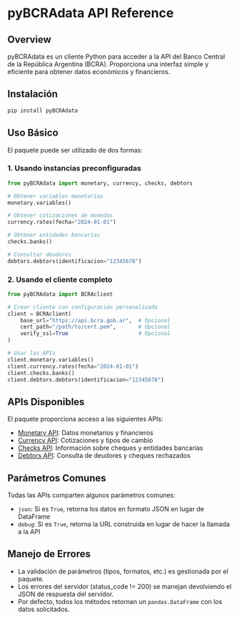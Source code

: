 # pyBCRAdata API Reference

## Overview

pyBCRAdata es un cliente Python para acceder a la API del Banco Central de la República Argentina (BCRA). Proporciona una interfaz simple y eficiente para obtener datos económicos y financieros.

## Instalación

```bash
pip install pyBCRAdata
```

## Uso Básico

El paquete puede ser utilizado de dos formas:

### 1. Usando instancias preconfiguradas

```python
from pyBCRAdata import monetary, currency, checks, debtors

# Obtener variables monetarias
monetary.variables()

# Obtener cotizaciones de monedas
currency.rates(fecha="2024-01-01")

# Obtener entidades bancarias
checks.banks()

# Consultar deudores
debtors.debtors(identificacion="12345678")
```

### 2. Usando el cliente completo

```python
from pyBCRAdata import BCRAclient

# Crear cliente con configuración personalizada
client = BCRAclient(
    base_url="https://api.bcra.gob.ar",  # Opcional
    cert_path="/path/to/cert.pem",       # Opcional
    verify_ssl=True                      # Opcional
)

# Usar las APIs
client.monetary.variables()
client.currency.rates(fecha="2024-01-01")
client.checks.banks()
client.debtors.debtors(identificacion="12345678")
```

## APIs Disponibles

El paquete proporciona acceso a las siguientes APIs:

- [Monetary API](monetary.md): Datos monetarios y financieros
- [Currency API](currency.md): Cotizaciones y tipos de cambio
- [Checks API](checks.md): Información sobre cheques y entidades bancarias
- [Debtors API](debts.md): Consulta de deudores y cheques rechazados

## Parámetros Comunes

Todas las APIs comparten algunos parámetros comunes:

- `json`: Si es `True`, retorna los datos en formato JSON en lugar de DataFrame
- `debug`: Si es `True`, retorna la URL construida en lugar de hacer la llamada a la API

## Manejo de Errores

- La validación de parámetros (tipos, formatos, etc.) es gestionada por el paquete.
- Los errores del servidor (status_code != 200) se manejan devolviendo el JSON de respuesta del servidor.
- Por defecto, todos los métodos retornan un `pandas.DataFrame` con los datos solicitados.
